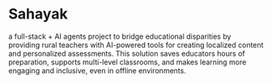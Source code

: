 # Sahayak
 a full-stack + AI agents project to bridge educational disparities by providing rural teachers with AI-powered tools for creating localized content and personalized assessments. This solution saves educators hours of preparation, supports multi-level classrooms, and makes learning more engaging and inclusive, even in offline environments.
